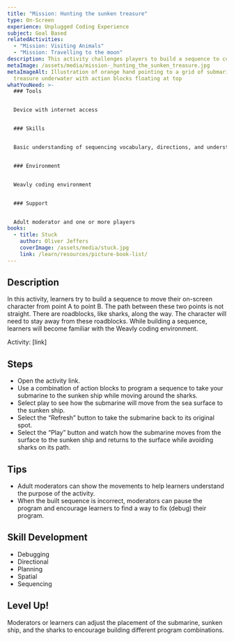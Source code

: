 ```yaml
---
title: "Mission: Hunting the sunken treasure"
type: On-Screen
experience: Unplugged Coding Experience
subject: Goal Based
relatedActivities:
  - "Mission: Visiting Animals"
  - "Mission: Travelling to the moon"
description: This activity challenges players to build a sequence to complete a mission.
metaImage: /assets/media/mission-_hunting_the_sunken_treasure.jpg
metaImageAlt: Illustration of orange hand pointing to a grid of submarine and
  treasure underwater with action blocks floating at top
whatYouNeed: >-
  ### Tools


  Device with internet access


  ### Skills


  Basic understanding of sequencing vocabulary, directions, and understanding of the selected coding environment


  ### Environment


  Weavly coding environment


  ### Support


  Adult moderator and one or more players
books:
  - title: Stuck
    author: Oliver Jeffers
    coverImage: /assets/media/stuck.jpg
    link: /learn/resources/picture-book-list/
---
```

## Description

In this activity, learners try to build a sequence to move their on-screen character from point A to point B. The path between these two points is not straight. There are roadblocks, like sharks, along the way. The character will need to stay away from these roadblocks. While building a sequence, learners will become familiar with the Weavly coding environment.

Activity: \[link]

## Steps

* Open the activity link.
* Use a combination of action blocks to program a sequence to take your submarine to the sunken ship while moving around the sharks.
* Select play to see how the submarine will move from the sea surface to the sunken ship.
* Select the “Refresh” button to take the submarine back to its original spot.
* Select the “Play” button and watch how the submarine moves from the surface to the sunken ship and returns to the surface while avoiding sharks on its path.

## Tips

* Adult moderators can show the movements to help learners understand the purpose of the activity.
* When the built sequence is incorrect, moderators can pause the program and encourage learners to find a way to fix (debug) their program.

## Skill Development

* Debugging
* Directional
* Planning
* Spatial
* Sequencing

## Level Up!

Moderators or learners can adjust the placement of the submarine, sunken ship, and the sharks to encourage building different program combinations.